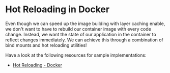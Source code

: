 # Hot Reloading in Docker

Even though we can speed up the image building with layer caching enable, we don't want to have to rebuild our container image with every code change. Instead, we want the state of our application in the container to reflect changes immediately. We can achieve this through a combination of bind mounts and hot reloading utilities!

Have a look at the following resources for sample implementations:

- [Hot Reloading - Docker](https://courses.devopsdirective.com/docker-beginner-to-pro/lessons/11-development-workflow/01-hot-reloading)